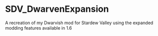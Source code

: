 # SDV_DwarvenExpansion
A recreation of my Dwarvish mod for Stardew Valley using the expanded modding features available in 1.6
